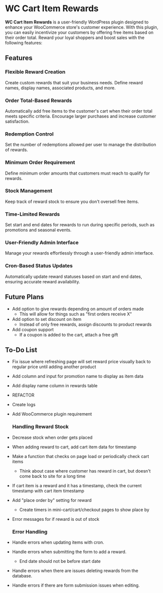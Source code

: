 # WC Cart Item Rewards

**WC Cart Item Rewards** is a user-friendly WordPress plugin designed to enhance your WooCommerce store's customer experience. With this plugin, you can easily incentivize your customers by offering free items based on their order total. Reward your loyal shoppers and boost sales with the following features:

## Features

### Flexible Reward Creation

Create custom rewards that suit your business needs. Define reward names, display names, associated products, and more.

### Order Total-Based Rewards

Automatically add free items to the customer's cart when their order total meets specific criteria. Encourage larger purchases and increase customer satisfaction.

### Redemption Control

Set the number of redemptions allowed per user to manage the distribution of rewards.

### Minimum Order Requirement

Define minimum order amounts that customers must reach to qualify for rewards.

### Stock Management

Keep track of reward stock to ensure you don't oversell free items.

### Time-Limited Rewards

Set start and end dates for rewards to run during specific periods, such as promotions and seasonal events.

### User-Friendly Admin Interface

Manage your rewards effortlessly through a user-friendly admin interface.

### Cron-Based Status Updates

Automatically update reward statuses based on start and end dates, ensuring accurate reward availability.

## Future Plans

- Add option to give rewards depending on amount of orders made
  - This will allow for things such as "first orders receive X"
- Add option to set discount on item
  - Instead of only free rewards, assign discounts to product rewards
- Add coupon support
  - If a coupon is added to the cart, attach a free gift

## To-Do List

- Fix issue where refreshing page will set reward price visually back to regular price until adding another product
- Add column and input for promotion name to display as item data
- Add display name column in rewards table
- REFACTOR
- Create logs
- Add WooCommerce plugin requirement

  ### Handling Reward Stock

- Decrease stock when order gets placed
- When adding reward to cart, add cart item data for timestamp
- Make a function that checks on page load or periodically check cart items
  - Think about case where customer has reward in cart, but doesn't come back to site for a long time
- If cart item is a reward and it has a timestamp, check the current timestamp with cart item timestamp
- Add "place order by" setting for reward
  - Create timers in mini-cart/cart/checkout pages to show place by
- Error messages for if reward is out of stock

  ### Error Handling

- Handle errors when updating items with cron.
- Handle errors when submitting the form to add a reward.
  - End date should not be before start date
- Handle errors when there are issues deleting rewards from the database.
- Handle errors if there are form submission issues when editing.
